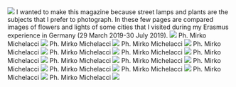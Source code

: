 <img src="image/code.jpg">
I wanted to make this magazine because street lamps and plants are the subjects that I prefer to photograph.
In these few pages are compared images of flowers and lights of some cities that I visited during my Erasmus experience
in Germany (29 March 2019-30 July 2019).
<img src="image/code2.jpg">
 Ph. Mirko Michelacci
<img src="image/code3.jpg">
Ph. Mirko Michelacci
<img src="image/code4.jpg">
Ph. Mirko Michelacci
<img src="image/code5.jpg">
Ph. Mirko Michelacci
<img src="image/code6.jpg">
Ph. Mirko Michelacci
<img src="image/code7.jpg">
Ph. Mirko Michelacci
<img src="image/code8.jpg">
Ph. Mirko Michelacci
<img src="image/code9.jpg">
Ph. Mirko Michelacci
<img src="image/code10.jpg">
Ph. Mirko Michelacci
<img src="image/code11.jpg">
Ph. Mirko Michelacci
<img src="image/code12.jpg">
Ph. Mirko Michelacci
<img src="image/code13.jpg">
Ph. Mirko Michelacci
<img src="image/code14.jpg">
Ph. Mirko Michelacci
<img src="image/code15.jpg">
Ph. Mirko Michelacci
<img src="image/code16.jpg">

